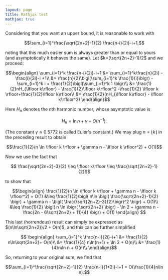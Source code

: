 ```yaml
---
layout: page
title: Mathjax test
mathjax: true
---
```


Considering that you want an upper bound, it is reasonable to work with

$$\sum_{i=1}^\frac{\sqrt{2n+2}-1}{2} \frac{n-i}{2i}-i+1,$$

noting that this much easier sum is always greater than or equal to yours (and asymptotically it behaves the same). Let $k=(\sqrt{2n+2}-1)/2$ and we proceed:

$$\begin{align}
\sum_{i=1}^k \frac{n-i}{2i}-i+1 &= \sum_{i=1}^k\frac{n}{2i} - \frac{i}{2i}-i +1\\
&= \frac{n}{2}\bigl(\sum_{i=1}^k \frac{1}{i}\bigr) - \sum_{i=1}^k i + \frac{1}{2}\bigl(\sum_{i=1}^k 1 \bigr)\\
&= \frac{1}{2}nH_{\lfloor k\rfloor} - \frac{1}{2}\lfloor k\rfloor^2 -\frac{1}{2} \lfloor k \rfloor+\frac{1}{2}\lfloor k\rfloor\\
&= \frac{1}{2}(nH_{\lfloor k\rfloor} - \lfloor k\rfloor^2)
\end{align}$$

Here $H_n$ denotes the $n$th harmonic number, whose asymptotic value is

$$H_n = \ln n + \gamma + O(n^{-1}).$$

(The constant $\gamma\approx 0.5772$ is called Euler's constant.) We may plug $n=\lfloor k\rfloor$ in the preceding result to obtain

$$\frac{1}{2}(n \ln \lfloor k \rfloor + \gamma n - \lfloor k \rfloor^2) + O(1)$$

Now we use the fact that

$$ \frac{\sqrt{2n+2}-3}{2} \leq \lfloor k\rfloor \leq \frac{\sqrt{2n+2}-1}{2}$$

to show that

$$\begin{align}
\frac{1}{2}(n \ln \lfloor k \rfloor + \gamma n - \lfloor k \rfloor^2) + O(1) &\leq  \frac{1}{2}\bigl( n\ln \bigl( \frac{\sqrt{2n+2}-1}{2} \bigr) + \gamma n - \bigl( \frac{\sqrt{2n+2}-3}{2}\bigr)^2 \bigr) + O(1)\\
&\leq \frac{1}{2} \bigl( n \ln \bigr( \sqrt{2n+2} \bigr) - \ln 2 + \gamma n - \frac{2n  - 6\sqrt{2n+2} + 11}{4} \bigr) + O(1)
\end{align}
$$

This last (horrendous) result can simply be expressed as $(n\ln\sqrt{2n+2})/2 + O(n)$, and this can be further simplified

$$
\begin{align}
\sum_{i=1}^k \frac{n-i}{2i}-i+1  &= \frac{1}{2} n\ln\sqrt{2n+2}+ O(n)\\
&= \frac{1}{4} n\ln(n+1) + \ln 2 + O(n)\\
&= \frac{1}{4}n\ln n + O(n)\\
\end{align}$$

So, returning to your original sum, we find that

$$\sum_{i=1}^\frac{\sqrt{2n+2}-1}{2} \frac{n-i}{1+2i}-i+1 = O(\frac{1}{4}n\ln n).$$
